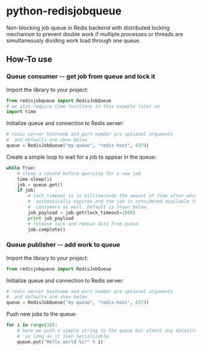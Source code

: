 # python-redisjobqueue
Non-blocking job queue in Redis backend with distributed locking mechanism to prevent double work if multiple processes or threads are simultaneously dividing work load through one queue.

## How-To use

### Queue consumer -- get job from queue and lock it

Import the library to your project:
```python
from redisjobqueue import RedisJobQueue
# we also require time functions in this example later on
import time
```

Initialize queue and connection to Redis server:
```python
# redis server hostname and port number are optional arguments
#  and defaults are show below
queue = RedisJobQueue("my-queue", "redis-host", 6379)
```

Create a simple loop to wait for a job to appear in the queue:
```python
while True:
	# sleep a second before querying for a new job
	time.sleep(1)
	job = queue.get()
	if job:
		# lock_timeout is in milliseconds the amount of time after which lock
		#  automatically expires and the job is considered available for other
		#  consumers as well. Default is shown below.
		job_payload = job.get(lock_timeout=1000)
		print job_payload
		# release lock and remove data from queue
		job.complete()
```

### Queue publisher -- add work to queue

Import the library to your project:
```python
from redisjobqueue import RedisJobQueue
```

Initialize queue and connection to Redis server:
```python
# redis server hostname and port number are optional arguments
#  and defaults are show below
queue = RedisJobQueue("my-queue", "redis-host", 6379)
```
Push new jobs to the queue:
```python
for i in range(10):
	# here we push a simple string to the queue but almost any datastructure is acceptable
	#  as long as it json serializable
	queue.put("Hello world %i!" % i)
```
